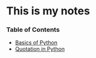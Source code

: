 # This is my notes
### Table of Contents
- [Basics of Python](./basics.md)
- [Quotation in Python](./quotation.md)
